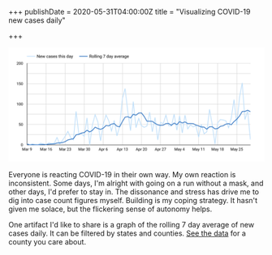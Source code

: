 +++
publishDate = 2020-05-31T04:00:00Z
title = "Visualizing COVID-19 new cases daily"

+++

![Graph of new cases daily for DeKalb county Georgia, showing an increase in the last week, rising to previous record high of ~80 cases daily in March](images/dashboard.png)

Everyone is reacting COVID-19 in their own way. My own reaction is inconsistent. Some days, I'm alright with going on a run without a mask, and other days, I'd prefer to stay in. The dissonance and stress has drive me to dig into case count figures myself. Building is my coping strategy. It hasn't given me solace, but the flickering sense of autonomy helps. 

One artifact I'd like to share is a graph of the rolling 7 day average of new cases daily. It can be filtered by states and counties. [See the data](https://datastudio.google.com/reporting/1b28584b-0ecc-4f3f-aa50-3ea06a72728a) for a county you care about.
